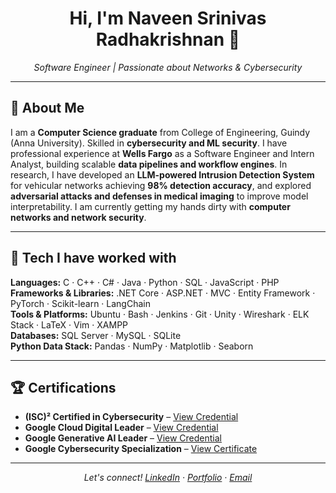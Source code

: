 <h1 align="center">Hi, I'm Naveen Srinivas Radhakrishnan 👋</h1>
<p align="center">
  <em>Software Engineer | Passionate about Networks & Cybersecurity</em>
</p>

---

## 🚀 About Me

I am a **Computer Science graduate** from College of Engineering, Guindy (Anna University). Skilled in **cybersecurity and ML security**. I have professional experience at **Wells Fargo** as a Software Engineer and Intern Analyst, building scalable **data pipelines and workflow engines**. In research, I have developed an **LLM-powered Intrusion Detection System** for vehicular networks achieving **98% detection accuracy**, and explored **adversarial attacks and defenses in medical imaging** to improve model interpretability. I am currently getting my hands dirty with **computer networks and network security**.

---

## 🧰 Tech I have worked with

**Languages:** C · C++ · C# · Java · Python · SQL · JavaScript · PHP  
**Frameworks & Libraries:** .NET Core · ASP.NET · MVC · Entity Framework · PyTorch · Scikit-learn · LangChain  
**Tools & Platforms:** Ubuntu · Bash · Jenkins · Git · Unity · Wireshark · ELK Stack · LaTeX · Vim · XAMPP  
**Databases:** SQL Server · MySQL · SQLite  
**Python Data Stack:** Pandas · NumPy · Matplotlib · Seaborn  

---

## 🏆 Certifications

- **(ISC)² Certified in Cybersecurity** – [View Credential](https://www.credly.com/badges/cbcbb3b9-3b12-43ef-9580-2ebee6c05447)  
- **Google Cloud Digital Leader** – [View Credential](https://www.credly.com/badges/8e25ef70-7734-4dd7-a77a-4fe592983e42)  
- **Google Generative AI Leader** – [View Credential](https://www.credly.com/badges/19e05c44-27db-4a2d-bba9-aff60c06799a)  
- **Google Cybersecurity Specialization** – [View Certificate](https://www.coursera.org/account/accomplishments/specialization/Y3XHFWKQ7W1G)  

---

<p align="center">
  <em>Let's connect!  
  <a href="https://linkedin.com/in/rnaveensrinivas">LinkedIn</a> · 
  <a href="https://rnaveensrinivas.github.io/">Portfolio</a> · 
  <a href="mailto:rnaveensrinivas@gmail.com">Email</a></em>
</p>
